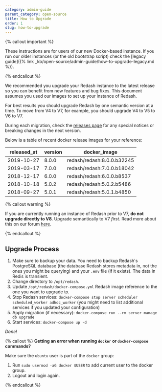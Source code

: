 ```yaml
---
category: admin-guide
parent_category: open-source
title: How to Upgrade
order: 1
slug: how-to-upgrade
---
```


{% callout important %}

These instructions are for users of our new Docker-based instance. If you run our older instances (or the old bootstrap script) check the [legacy guide]({% link _kb/open-source/admin-guide/how-to-upgrade-legacy.md %}).

{% endcallout %}

We recommended you upgrade your Redash instance to the latest release so you can benefit from new features and bug fixes. This document assumes you used our images to set up your instance of Redash.

For best results you should upgrade Redash by one semantic version at a time. To move from V4 to V7, for example, you should upgrade V4 to V5 to V6 to V7.

During each migration, check the [releases page](https://github.com/getredash/redash/releases) for any special notices or breaking changes in the next version.

Below is a table of recent docker release images for your reference:

| released_at | version | docker_image               |
| ----------- | ------- | -------------------------- |
| 2019-10-27  | 8.0.0   | redash/redash:8.0.0.b32245 |
| 2019-03-17  | 7.0.0   | redash/redash:7.0.0.b18042 |
| 2018-12-17  | 6.0.0   | redash/redash:6.0.0.b8537  |
| 2018-10-18  | 5.0.2   | redash/redash:5.0.2.b5486  |
| 2018-09-27  | 5.0.1   | redash/redash:5.0.1.b4850  |

{% callout warning %}

If you are currently running an instance of Redash prior to V7, **do not upgrade directly to V8**. Upgrade semantically to V7 _first_. Read more about this on our forum [here](https://discuss.redash.io/t/database-migration-using-incorrect-key-for-encryption/4833).

{% endcallout %}

## Upgrade Process

1. Make sure to backup your data. You need to backup Redash's PostgreSQL database (the database Redash stores metadata in, not the ones you might be querying) and your `.env` file (if it exists). The data in Redis is transient.
2. Change directory to `/opt/redash`.
3. Update `/opt/redash/docker-compose.yml` Redash image reference to the one you want to upgrade to.
4. Stop Redash services: `docker-compose stop server scheduler scheduled_worker adhoc_worker` (you might need to list additional services if you updated your configuration)
5. Apply migration (if necessary): `docker-compose run --rm server manage db upgrade`
6. Start services: `docker-compose up -d`

_Done!_

{% callout %}
**Getting an error when running `docker` or `docker-compose` commands?**

Make sure the `ubuntu` user is part of the `docker` group:

1. Run `sudo usermod -aG docker $USER` to add current user to the docker group.
2. Logout and login again.

{% endcallout %}
